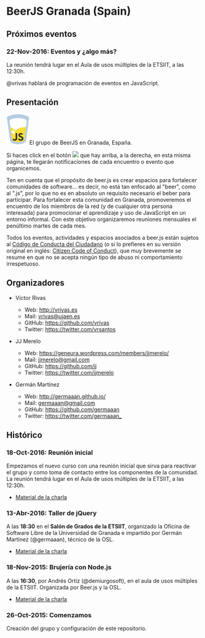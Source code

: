 # BeerJS Granada (Spain)

## Próximos eventos

### 22-Nov-2016: Eventos y ¿algo más?
La reunión tendrá lugar en el Aula de usos múltiples de la ETSIIT, a las 12:30h.

@vrivas hablará de programación de eventos en JavaScript.

## Presentación

![BeerJS](https://raw.githubusercontent.com/beerjs/granada/master/images/beerjs.png)El grupo de BeerJS en Granada, España.

Si haces click en el botón ![](http://beerjs.github.io/sf/assets/watch.png) que hay arriba, a la derecha, en esta misma página, te llegarán notificaciones de cada encuentro o evento que organicemos.

Ten en cuenta que el propósito de beer.js es crear espacios para fortalecer comunidades de software... es decir, no está tan enfocado al "beer", como al ".js", por lo que no es en absoluto un requisito necesario el beber para participar. Para fortalecer esta comunidad en Granada, promoveremos el encuentro de los miembros de la red (y de cualquier otra persona interesada) para promocionar el aprendizaje y uso de JavaScript en un entorno informal. Con este objetivo organizaremos reuniones mensuales el penúltimo martes de cada mes.

Todos los eventos, actividades y espacios asociados a beer.js están sujetos al [Código de Conducta del Ciudadano](http://es.confcodeofconduct.com/) (o si lo prefieres en su versión original en inglés: [Citizen Code of Conduct](http://citizencodeofconduct.org/)), que muy brevemente se resume en que no se acepta ningún tipo de abuso ni comportamiento irrespetuoso.

## Organizadores

- Víctor Rivas

  - Web: <http://vrivas.es>
  - Mail: vrivas@ujaen.es
  - GitHub: <https://github.com/vrivas>
  - Twitter: <https://twitter.com/vrsantos>

- JJ Merelo

  - Web: <https://geneura.wordpress.com/members/jjmerelo/>
  - Mail: jjmerelo@gmail.com
  - GitHub: <https://github.com/jj>
  - Twitter: <https://twitter.com/jjmerelo>

- Germán Martínez

  - Web: <http://germaaan.github.io/>
  - Mail: germaaan@gmail.com
  - GitHub: <https://github.com/germaaan>
  - Twitter: <https://twitter.com/germaaan_>



## Histórico

### 18-Oct-2016: Reunión inicial

Empezamos el nuevo curso con una reunión inicial que sirva para reactivar el grupo y como toma de contacto entre los componentes de la comunidad. La reunión tendrá lugar en el Aula de usos múltiples de la ETSIIT, a las 12:30h.

- [Material de la charla](http://germaaan.github.io/introductron)

### 13-Abr-2016: Taller de jQuery

A las **18:30** en el **Salón de Grados de la ETSIIT**, organizado la Oficina de Software Libre de la Universidad de Granada e impartido por Germán Martínez (@germaaan), técnico de la OSL.

- [Material de la charla](http://germaaan.github.io/Charla_jQuery/)

### 18-Nov-2015: Brujería con Node.js

A las **16:30**, por Andrés Ortiz (@demiurgosoft), en el aula de usos múltiples de la ETSIIT. Organizada por Beer.js y la OSL.

- [Material de la charla](http://demiurgosoft.github.io/brujeria-con-node/)

### 26-Oct-2015: Comenzamos

Creación del grupo y configuración de este repositorio.
